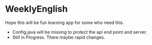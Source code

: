 # WeeklyEnglish
Hope this will be fun learning app for some who need this.

* Config.java will be missing to protect the api end point and server.
* Still in Progress. There maybe rapid changes.

